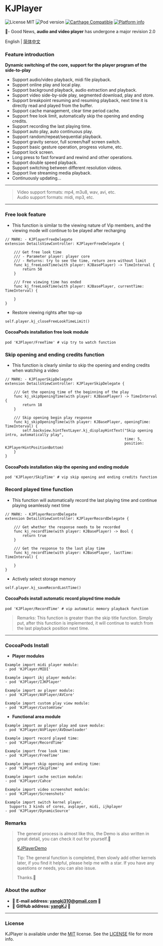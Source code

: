 # KJPlayer

![License MIT](https://img.shields.io/github/license/mashape/apistatus.svg?maxAge=2592000)
![Pod version](https://img.shields.io/cocoapods/v/KJPlayer.svg?style=flat)
[![Carthage Compatible](https://img.shields.io/badge/Carthage-compatible-4BC51D.svg?style=flat)](https://github.com/Carthage/Carthage)
[![Platform info](https://img.shields.io/cocoapods/p/KJPlayer.svg?style=flat)](http://cocoadocs.org/docsets/KJPlayer)

🎸- Good News, **audio and video player** has undergone a major revision 2.0

English | [简体中文](README.md)

### <a id="Feature introduction"></a> Feature introduction
**Dynamic switching of the core, support for the player program of the side-to-play**

* Support audio/video playback, midi file playback.
* Support online play and local play.
* Support background playback, audio extraction and playback.
* Support video side-by-side play, segmented download, play and store.
* Support breakpoint resuming and resuming playback, next time it is directly read and played from the buffer.
* Support cache management, clear time period cache.
* Support free look limit, automatically skip the opening and ending credits.
* Support recording the last playing time.
* Support auto play, auto continuous play.
* Support random/repeat/sequential playback.
* Support gravity sensor, full screen/half screen switch.
* Support basic gesture operation, progress volume, etc.
* Support lock screen.
* Long press to fast forward and rewind and other operations.
* Support double speed playback.
* Support switching between different resolution videos.
* Support live streaming media playback.
* Continuously updating...

----------------------------------------
> Video support formats: mp4, m3u8, wav, avi, etc.  
> Audio support formats: midi, mp3, etc.

----------------------------------------

### Free look feature
- This function is similar to the viewing nature of Vip members, and the viewing mode will continue to be played after recharging

```
// MARK: - KJPlayerFreeDelegate
extension DetailsViewController: KJPlayerFreeDelegate {

    /// Get free look time
    /// - Parameter player: player core
    /// - Returns: try to see the time, return zero without limit
    func kj_freeLookTime(with player: KJBasePlayer) -> TimeInterval {
        return 50
    }
    
    /// Free viewing time has ended
    func kj_freeLookTime(with player: KJBasePlayer, currentTime: TimeInterval) {
        
    }
}
```
- Restore viewing rights after top-up

```
self.player.kj_closeFreeLookTimeLimit()
```

#### CocoaPods installation free look module
```
pod 'KJPlayer/FreeTime' # vip try to watch function
```

### Skip opening and ending credits function
- This function is clearly similar to skip the opening and ending credits when watching a video

```
// MARK: - KJPlayerSkipDelegate
extension DetailsViewController: KJPlayerSkipDelegate {
    
    /// Get the opening time of the beginning of the play
    func kj_skipOpeningTime(with player: KJBasePlayer) -> TimeInterval {
        return 18
    }
    
    /// Skip opening begin play response
    func kj_skipOpeningTime(with player: KJBasePlayer, openingTime: TimeInterval) {
        self.backview.hintTextLayer.kj_displayHintText("Skip opening intro, automatically play",
                                                       time: 5,
                                                       position: KJPlayerHintPositionBottom)
    }
}
```

#### CocoaPods installation skip the opening and ending module
```
pod 'KJPlayer/SkipTime' # vip skip opening and ending credits function
```

### Record played time function
- This function will automatically record the last playing time and continue playing seamlessly next time

```
// MARK: - KJPlayerRecordDelegate
extension DetailsViewController: KJPlayerRecordDelegate {

    /// Get whether the response needs to be recorded
    func kj_recordTime(with player: KJBasePlayer) -> Bool {
        return true
    }
    
    /// Get the response to the last play time
    func kj_recordTime(with player: KJBasePlayer, lastTime: TimeInterval) {
        
    }
}

```
- Actively select storage memory

```
self.player.kj_saveRecordLastTime()
```

#### CocoaPods install automatic record played time module
```
pod 'KJPlayer/RecordTime' # vip automatic memory playback function
```

> Remarks: This function is greater than the skip title function. Simply put, after this function is implemented, it will continue to watch from the last playback position next time.

----------------------------------------

### CocoaPods Install

* **Player modules**

```
Example import midi player module:
- pod 'KJPlayer/MIDI'

Example import ikj player module:
- pod 'KJPlayer/IJKPlayer'

Example import av player module:
- pod 'KJPlayer/AVPlayer/AVCore'

Example import custom play view module:
- pod 'KJPlayer/CustomView'
```

* **Functional area module**

```
Example import av player play and save module:
- pod 'KJPlayer/AVPlayer/AVDownloader'

Example import record played time:
- pod 'KJPlayer/RecordTime'

Example import free look time:
- pod 'KJPlayer/FreeTime'

Example import skip opening and ending time:
- pod 'KJPlayer/SkipTime'

Example import cache section module:
- pod 'KJPlayer/Cahce'

Example import video screenshot module:
- pod 'KJPlayer/Screenshots'

Example import switch kernel player, 
  Supports 3 kinds of cores, avplayer, midi, ijkplayer
- pod 'KJPlayer/DynamicSource'
```

### Remarks

> The general process is almost like this, the Demo is also written in great detail, you can check it out for yourself.🎷
>
> [KJPlayerDemo](https://github.com/yangKJ/KJPlayerDemo)
>
> Tip: The general function is completed, then slowly add other kernels later, if you find it helpful, please help me with a star. If you have any questions or needs, you can also issue.
>
> Thanks.🎇

### About the author
- 🎷 **E-mail address: [yangkj310@gmail.com](yangkj310@gmail.com) 🎷**
- 🎸 **GitHub address: [yangKJ](https://github.com/yangKJ) 🎸**

-----

### License

KJPlayer is available under the [MIT](LICENSE) license. See the [LICENSE](LICENSE) file for more info.
